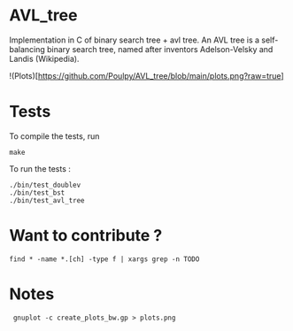 # AVL_tree
 Implementation in C of binary search tree + avl tree.
 An AVL tree is a self-balancing binary search tree, named after inventors Adelson-Velsky and Landis (Wikipedia).

!(Plots)[https://github.com/Poulpy/AVL_tree/blob/main/plots.png?raw=true]

# Tests

To compile the tests, run
```
make
```

To run the tests :
```
./bin/test_doublev
./bin/test_bst
./bin/test_avl_tree
```

# Want to contribute ?

```
find * -name *.[ch] -type f | xargs grep -n TODO
```

# Notes

` gnuplot -c create_plots_bw.gp > plots.png` 
